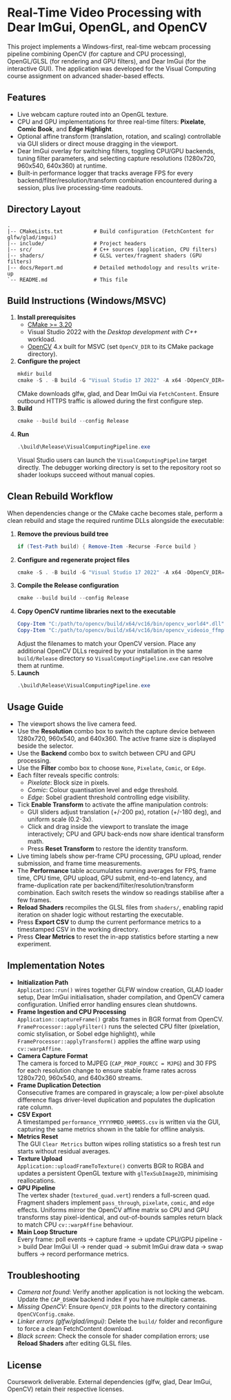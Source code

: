 ﻿# Real-Time Video Processing with Dear ImGui, OpenGL, and OpenCV

This project implements a Windows-first, real-time webcam processing pipeline combining OpenCV (for capture and CPU processing), OpenGL/GLSL (for rendering and GPU filters), and Dear ImGui (for the interactive GUI). The application was developed for the Visual Computing course assignment on advanced shader-based effects.

## Features
- Live webcam capture routed into an OpenGL texture.
- CPU and GPU implementations for three real-time filters: **Pixelate**, **Comic Book**, and **Edge Highlight**.
- Optional affine transform (translation, rotation, and scaling) controllable via GUI sliders or direct mouse dragging in the viewport.
- Dear ImGui overlay for switching filters, toggling CPU/GPU backends, tuning filter parameters, and selecting capture resolutions (1280x720, 960x540, 640x360) at runtime.
- Built-in performance logger that tracks average FPS for every backend/filter/resolution/transform combination encountered during a session, plus live processing-time readouts.

## Directory Layout
```
.
|-- CMakeLists.txt          # Build configuration (FetchContent for glfw/glad/imgui)
|-- include/                # Project headers
|-- src/                    # C++ sources (application, CPU filters)
|-- shaders/                # GLSL vertex/fragment shaders (GPU filters)
|-- docs/Report.md          # Detailed methodology and results write-up
`-- README.md               # This file
```

## Build Instructions (Windows/MSVC)
1. **Install prerequisites**
   - [CMake >= 3.20](https://cmake.org/download/)
   - Visual Studio 2022 with the *Desktop development with C++* workload.
   - [OpenCV](https://opencv.org/releases/) 4.x built for MSVC (set `OpenCV_DIR` to its CMake package directory).
2. **Configure the project**
   ```powershell
   mkdir build
   cmake -S . -B build -G "Visual Studio 17 2022" -A x64 -DOpenCV_DIR="C:/path/to/opencv/build"
   ```
   CMake downloads glfw, glad, and Dear ImGui via `FetchContent`. Ensure outbound HTTPS traffic is allowed during the first configure step.
3. **Build**
   ```powershell
   cmake --build build --config Release
   ```
4. **Run**
   ```powershell
   .\build\Release\VisualComputingPipeline.exe
   ```
   Visual Studio users can launch the `VisualComputingPipeline` target directly. The debugger working directory is set to the repository root so shader lookups succeed without manual copies.

## Clean Rebuild Workflow
When dependencies change or the CMake cache becomes stale, perform a clean rebuild and stage the required runtime DLLs alongside the executable:
1. **Remove the previous build tree**
   ```powershell
   if (Test-Path build) { Remove-Item -Recurse -Force build }
   ```
2. **Configure and regenerate project files**
   ```powershell
   cmake -S . -B build -G "Visual Studio 17 2022" -A x64 -DOpenCV_DIR="C:/path/to/opencv/build"
   ```
3. **Compile the Release configuration**
   ```powershell
   cmake --build build --config Release
   ```
4. **Copy OpenCV runtime libraries next to the executable**
   ```powershell
   Copy-Item "C:/path/to/opencv/build/x64/vc16/bin/opencv_world4*.dll" -Destination build/Release
   Copy-Item "C:/path/to/opencv/build/x64/vc16/bin/opencv_videoio_ffmpeg4*_64.dll" -Destination build/Release
   ```
   Adjust the filenames to match your OpenCV version. Place any additional OpenCV DLLs required by your installation in the same `build/Release` directory so `VisualComputingPipeline.exe` can resolve them at runtime.
5. **Launch**
   ```powershell
   .\build\Release\VisualComputingPipeline.exe
   ```

## Usage Guide
- The viewport shows the live camera feed.
- Use the **Resolution** combo box to switch the capture device between 1280x720, 960x540, and 640x360. The active frame size is displayed beside the selector.
- Use the **Backend** combo box to switch between CPU and GPU processing.
- Use the **Filter** combo box to choose `None`, `Pixelate`, `Comic`, or `Edge`.
- Each filter reveals specific controls:
  - *Pixelate*: Block size in pixels.
  - *Comic*: Colour quantisation level and edge threshold.
  - *Edge*: Sobel gradient threshold controlling edge visibility.
- Tick **Enable Transform** to activate the affine manipulation controls:
  - GUI sliders adjust translation (+/-200 px), rotation (+/-180 deg), and uniform scale (0.2-3x).
  - Click and drag inside the viewport to translate the image interactively; CPU and GPU back-ends now share identical transform math.
  - Press **Reset Transform** to restore the identity transform.
- Live timing labels show per-frame CPU processing, GPU upload, render submission, and frame time measurements.
- The **Performance** table accumulates running averages for FPS, frame time, CPU time, GPU upload, GPU submit, end-to-end latency, and frame-duplication rate per backend/filter/resolution/transform combination. Each switch resets the window so readings stabilise after a few frames.
- **Reload Shaders** recompiles the GLSL files from `shaders/`, enabling rapid iteration on shader logic without restarting the executable.
- Press **Export CSV** to dump the current performance metrics to a timestamped CSV in the working directory.
- Press **Clear Metrics** to reset the in-app statistics before starting a new experiment.

## Implementation Notes
- **Initialization Path**  
  `Application::run()` wires together GLFW window creation, GLAD loader setup, Dear ImGui initialisation, shader compilation, and OpenCV camera configuration. Unified error handling ensures clean shutdowns.
- **Frame Ingestion and CPU Processing**  
  `Application::captureFrame()` grabs frames in BGR format from OpenCV. `FrameProcessor::applyFilter()` runs the selected CPU filter (pixelation, comic stylisation, or Sobel edge highlight), while `FrameProcessor::applyTransform()` applies the affine warp using `cv::warpAffine`.
- **Camera Capture Format**  
  The camera is forced to MJPEG (`CAP_PROP_FOURCC = MJPG`) and 30 FPS for each resolution change to ensure stable frame rates across 1280x720, 960x540, and 640x360 streams.
- **Frame Duplication Detection**  
  Consecutive frames are compared in grayscale; a low per-pixel absolute difference flags driver-level duplication and populates the duplication rate column.
- **CSV Export**  
  A timestamped `performance_YYYYMMDD_HHMMSS.csv` is written via the GUI, capturing the same metrics shown in the table for offline analysis.
- **Metrics Reset**  
  The GUI ``Clear Metrics`` button wipes rolling statistics so a fresh test run starts without residual averages.
- **Texture Upload**  
  `Application::uploadFrameToTexture()` converts BGR to RGBA and updates a persistent OpenGL texture with `glTexSubImage2D`, minimising reallocations.
- **GPU Pipeline**  
  The vertex shader (`textured_quad.vert`) renders a full-screen quad. Fragment shaders implement `pass_through`, `pixelate`, `comic`, and `edge` effects. Uniforms mirror the OpenCV affine matrix so CPU and GPU transforms stay pixel-identical, and out-of-bounds samples return black to match CPU `cv::warpAffine` behaviour.
- **Main Loop Structure**  
  Every frame: poll events -> capture frame -> update CPU/GPU pipeline -> build Dear ImGui UI -> render quad -> submit ImGui draw data -> swap buffers -> record performance metrics.

## Troubleshooting
- *Camera not found*: Verify another application is not locking the webcam. Update the `CAP_DSHOW` backend index if you have multiple cameras.
- *Missing OpenCV*: Ensure `OpenCV_DIR` points to the directory containing `OpenCVConfig.cmake`.
- *Linker errors (glfw/glad/imgui)*: Delete the `build/` folder and reconfigure to force a clean FetchContent download.
- *Black screen*: Check the console for shader compilation errors; use **Reload Shaders** after editing GLSL files.

## License
Coursework deliverable. External dependencies (glfw, glad, Dear ImGui, OpenCV) retain their respective licenses.









